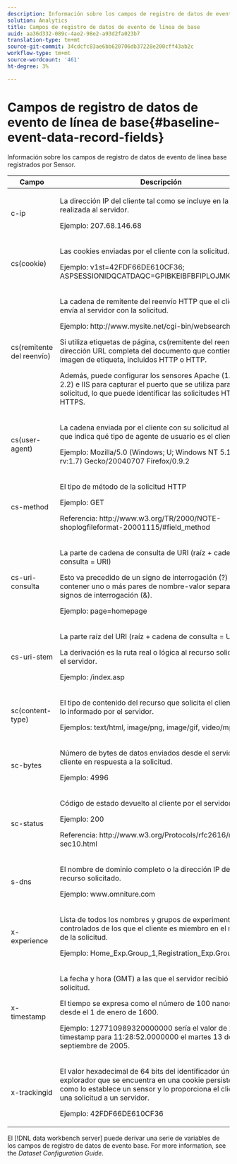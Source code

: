 ```yaml
---
description: Información sobre los campos de registro de datos de evento de línea base registrados por Sensor.
solution: Analytics
title: Campos de registro de datos de evento de línea de base
uuid: aa36d332-089c-4ae2-98e2-a93d2fa023b7
translation-type: tm+mt
source-git-commit: 34cdcfc83ae6bb620706db37228e200cff43ab2c
workflow-type: tm+mt
source-wordcount: '461'
ht-degree: 3%

---
```



# Campos de registro de datos de evento de línea de base{#baseline-event-data-record-fields}

Información sobre los campos de registro de datos de evento de línea base registrados por Sensor.

<table id="table_E29606BB010E4DB48C463979B7BEC769"> 
 <thead> 
  <tr> 
   <th colname="col1" class="entry"> Campo </th> 
   <th colname="col2" class="entry"> Descripción </th> 
  </tr> 
 </thead>
 <tbody> 
  <tr> 
   <td colname="col1"> c-ip </td> 
   <td colname="col2"> <p>La dirección IP del cliente tal como se incluye en la solicitud realizada al servidor. </p> <p>Ejemplo: 207.68.146.68 </p> </td> 
  </tr> 
  <tr> 
   <td colname="col1"> cs(cookie) </td> 
   <td colname="col2"> <p>Las cookies enviadas por el cliente con la solicitud. </p> <p>Ejemplo: v1st=42FDF66DE610CF36; ASPSESSIONIDQCATDAQC=GPIBKEIBFBFIPLOJMKCAAEPM; </p> </td> 
  </tr> 
  <tr> 
   <td colname="col1"> cs(remitente del reenvío) </td> 
   <td colname="col2"> <p>La cadena de remitente del reenvío HTTP que el cliente envía al servidor con la solicitud. </p> <p>Ejemplo: http://www.mysite.net/cgi-bin/websearch?qry </p> <p>Si utiliza etiquetas de página, cs(remitente del reenvío) es la dirección URL completa del documento que contiene la imagen de etiqueta, incluidos HTTP o HTTP. </p> <p>Además, puede configurar los sensores Apache (1.3, 2.0 y 2.2) e IIS para capturar el puerto que se utiliza para la solicitud, lo que puede identificar las solicitudes HTTP vs. HTTPS. </p> </td> 
  </tr> 
  <tr> 
   <td colname="col1"> cs(user-agent) </td> 
   <td colname="col2"> <p>La cadena enviada por el cliente con su solicitud al servidor que indica qué tipo de agente de usuario es el cliente. </p> <p>Ejemplo: Mozilla/5.0 (Windows; U; Windows NT 5.1; en-US; rv:1.7) Gecko/20040707 Firefox/0.9.2 </p> </td> 
  </tr> 
  <tr> 
   <td colname="col1"> cs-method </td> 
   <td colname="col2"> <p>El tipo de método de la solicitud HTTP </p> <p>Ejemplo: GET </p> <p>Referencia: http://www.w3.org/TR/2000/NOTE-shoplogfileformat-20001115/#field_method </p> </td> 
  </tr> 
  <tr> 
   <td colname="col1"> cs-uri-consulta </td> 
   <td colname="col2"> <p>La parte de cadena de consulta de URI (raíz + cadena de consulta = URI) </p> <p>Esto va precedido de un signo de interrogación (?) y puede contener uno o más pares de nombre-valor separados por signos de interrogación (&amp;). </p> <p>Ejemplo: page=homepage </p> </td> 
  </tr> 
  <tr> 
   <td colname="col1"> cs-uri-stem </td> 
   <td colname="col2"> <p>La parte raíz del URI (raíz + cadena de consulta = URI) </p> <p>La derivación es la ruta real o lógica al recurso solicitado en el servidor. </p> <p>Ejemplo: /index.asp </p> </td> 
  </tr> 
  <tr> 
   <td colname="col1"> sc(content-type) </td> 
   <td colname="col2"> <p>El tipo de contenido del recurso que solicita el cliente según lo informado por el servidor. </p> <p>Ejemplos: text/html, image/png, image/gif, video/mpeg </p> </td> 
  </tr> 
  <tr> 
   <td colname="col1"> sc-bytes </td> 
   <td colname="col2"> <p>Número de bytes de datos enviados desde el servidor al cliente en respuesta a la solicitud. </p> <p>Ejemplo: 4996 </p> </td> 
  </tr> 
  <tr> 
   <td colname="col1"> sc-status </td> 
   <td colname="col2"> <p>Código de estado devuelto al cliente por el servidor. </p> <p>Ejemplo: 200 </p> <p>Referencia: http://www.w3.org/Protocols/rfc2616/rfc2616-sec10.html </p> </td> 
  </tr> 
  <tr> 
   <td colname="col1"> s-dns </td> 
   <td colname="col2"> <p>El nombre de dominio completo o la dirección IP del host del recurso solicitado. </p> <p>Ejemplo: www.omniture.com </p> </td> 
  </tr> 
  <tr> 
   <td colname="col1"> x-experience </td> 
   <td colname="col2"> <p>Lista de todos los nombres y grupos de experimentos controlados de los que el cliente es miembro en el momento de la solicitud. </p> <p>Ejemplo: Home_Exp.Group_1,Registration_Exp.Group_2 </p> </td> 
  </tr> 
  <tr> 
   <td colname="col1"> x-timestamp </td> 
   <td colname="col2"> <p>La fecha y hora (GMT) a las que el servidor recibió la solicitud. </p> <p>El tiempo se expresa como el número de 100 nanosegundos desde el 1 de enero de 1600. </p> <p>Ejemplo: 127710989320000000 sería el valor de x-timestamp para 11:28:52.0000000 el martes 13 de septiembre de 2005. </p> </td> 
  </tr> 
  <tr> 
   <td colname="col1"> x-trackingid </td> 
   <td colname="col2"> <p>El valor hexadecimal de 64 bits del identificador único del explorador que se encuentra en una cookie persistente, tal como lo establece un <span class="wintitle"> sensor </span> y lo proporciona el cliente con una solicitud a un servidor. </p> <p>Ejemplo: 42FDF66DE610CF36 </p> </td> 
  </tr> 
 </tbody> 
</table>

El [!DNL data workbench server] puede derivar una serie de variables de los campos de registro de datos de evento base. For more information, see the *Dataset Configuration Guide*.
